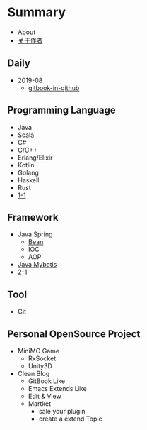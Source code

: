 # Summary
* [About](README.md)
* [关于作者](author.md)
## Daily
* 2019-08
   * [gitbook-in-github](daily/2019-08/gitbook-in-github.md)

## Programming Language
* Java
* Scala
* C#
* C/C++
* Erlang/Elixir
* Kotlin
* Golang
* Haskell
* Rust
* [1-1](chap01/1-1.md)

## Framework
* Java Spring
    * [Bean](framework/java-spring/bean.md)
    * IOC
    * AOP
* [Java Mybatis](framework/java-mybatis.md)
* [2-1](chap02/2-1.md)

## Tool
* Git

## Personal OpenSource Project
* MiniMO Game
   * RxSocket
   * Unity3D
* Clean Blog
   * GitBook Like
   * Emacs Extends Like
   * Edit & View 
   * Martket
     * sale your plugin
     * create a extend Topic